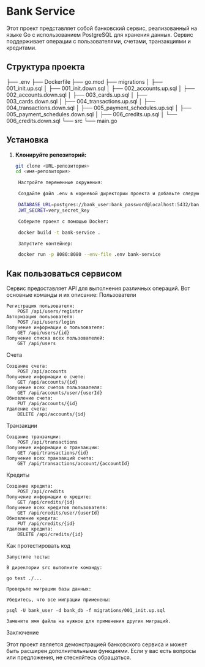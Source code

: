 # Bank Service

Этот проект представляет собой банковский сервис, реализованный на языке Go с использованием PostgreSQL для хранения данных. Сервис поддерживает операции с пользователями, счетами, транзакциями и кредитами.

## Структура проекта

├── .env
├── Dockerfile
├── go.mod
├── migrations
│ ├── 001_init.up.sql
│ ├── 001_init.down.sql
│ ├── 002_accounts.up.sql
│ ├── 002_accounts.down.sql
│ ├── 003_cards.up.sql
│ ├── 003_cards.down.sql
│ ├── 004_transactions.up.sql
│ ├── 004_transactions.down.sql
│ ├── 005_payment_schedules.up.sql
│ ├── 005_payment_schedules.down.sql
│ ├── 006_credits.up.sql
│ └── 006_credits.down.sql
└── src
└── main.go


## Установка

1. **Клонируйте репозиторий:**

   ```bash
   git clone <URL-репозитория>
   cd <имя-репозитория>

    Настройте переменные окружения:

    Создайте файл .env в корневой директории проекта и добавьте следующие строки:

    DATABASE_URL=postgres://bank_user:bank_password@localhost:5432/bank_db?sslmode=disable
    JWT_SECRET=very_secret_key

    Соберите проект с помощью Docker:

    docker build -t bank-service .

    Запустите контейнер:

    docker run -p 8080:8080 --env-file .env bank-service

## Как пользоваться сервисом

Сервис предоставляет API для выполнения различных операций. Вот основные команды и их описание:
Пользователи

    Регистрация пользователя:
        POST /api/users/register
    Авторизация пользователя:
        POST /api/users/login
    Получение информации о пользователе:
        GET /api/users/{id}
    Получение списка всех пользователей:
        GET /api/users

Счета

    Создание счета:
        POST /api/accounts
    Получение информации о счете:
        GET /api/accounts/{id}
    Получение всех счетов пользователя:
        GET /api/accounts/user/{userId}
    Обновление счета:
        PUT /api/accounts/{id}
    Удаление счета:
        DELETE /api/accounts/{id}

Транзакции

    Создание транзакции:
        POST /api/transactions
    Получение информации о транзакции:
        GET /api/transactions/{id}
    Получение всех транзакций счета:
        GET /api/transactions/account/{accountId}

Кредиты

    Создание кредита:
        POST /api/credits
    Получение информации о кредите:
        GET /api/credits/{id}
    Получение всех кредитов пользователя:
        GET /api/credits/user/{userId}
    Обновление кредита:
        PUT /api/credits/{id}
    Удаление кредита:
        DELETE /api/credits/{id}

Как протестировать код

    Запустите тесты:

    В директории src выполните команду:

    go test ./...

    Проверьте миграции базы данных:

    Убедитесь, что все миграции применены:

    psql -U bank_user -d bank_db -f migrations/001_init.up.sql

    Замените имя файла на нужное для применения других миграций.

Заключение

Этот проект является демонстрацией банковского сервиса и может быть расширен дополнительными функциями. Если у вас есть вопросы или предложения, не стесняйтесь обращаться.